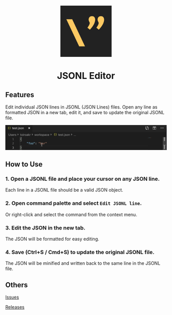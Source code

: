 <div align="center">
  <div style="width: 160px">

  ![icon](./assets/icon.png)
  </div>

  # JSONL Editor
</div>


## Features
Edit individual JSON lines in JSONL (JSON Lines) files. Open any line as formatted JSON in a new tab, edit it, and save to update the original JSONL file.

![how_to_use](./assets/how_to_use.gif)

## How to Use
### 1. Open a JSONL file and place your cursor on any JSON line.
Each line in a JSONL file should be a valid JSON object.

### 2. Open command palette and select `Edit JSONL line`.
Or right-click and select the command from the context menu.

### 3. Edit the JSON in the new tab.
The JSON will be formatted for easy editing.

### 4. Save (Ctrl+S / Cmd+S) to update the original JSONL file.
The JSON will be minified and written back to the same line in the JSONL file.


## Others
[Issues](https://github.com/toiroakr/jsonl-editor/issues)

[Releases](https://github.com/toiroakr/jsonl-editor/releases)
